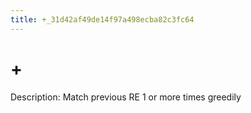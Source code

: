 ```yaml
---
title: +_31d42af49de14f97a498ecba82c3fc64
---
```


# +

Description: Match previous RE 1 or more times greedily